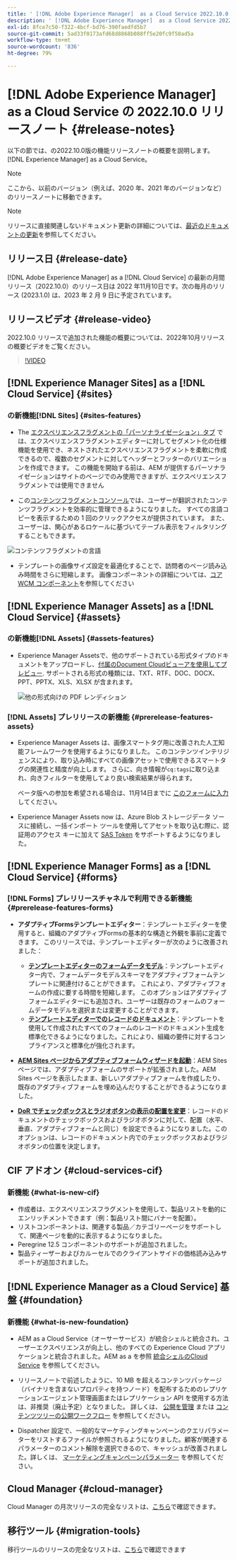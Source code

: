 ```yaml
---
title: ' [!DNL Adobe Experience Manager]  as a Cloud Service 2022.10.0 リリースのリリースノート。'
description: ' [!DNL Adobe Experience Manager]  as a Cloud Service 2022.10.0 リリースのリリースノート。'
exl-id: 8fce7c50-f322-4bcf-bd76-390faedfd5b7
source-git-commit: 5ad33f0173afd68d8868b088ff5e20fc9f58ad5a
workflow-type: tm+mt
source-wordcount: '836'
ht-degree: 79%

---
```


# [!DNL Adobe Experience Manager] as a Cloud Service の 2022.10.0 リリースノート {#release-notes}

以下の節では、の2022.10.0版の機能リリースノートの概要を説明します。 [!DNL Experience Manager] as a Cloud Service。

>[!NOTE]
>
>ここから、以前のバージョン（例えば、2020 年、2021 年のバージョンなど）のリリースノートに移動できます。

>[!NOTE]
>
>リリースに直接関連しないドキュメント更新の詳細については、[最近のドキュメントの更新](https://experienceleague.adobe.com/docs/experience-manager-release-information/aem-release-updates/doc-updates/documentation-updates.html?lang=ja)を参照してください。

## リリース日 {#release-date}

[!DNL Adobe Experience Manager] as a [!DNL Cloud Service] の最新の月間リリース（2022.10.0）のリリース日は 2022 年11月10日です。次の毎月のリリース (2023.1.0) は、2023 年 2 月 9 日に予定されています。

## リリースビデオ {#release-video}

2022.10.0 リリースで追加された機能の概要については、2022年10月リリースの概要ビデオをご覧ください。

>[!VIDEO](https://video.tv.adobe.com/v/3409801/?quality=12)

## [!DNL Experience Manager Sites] as a [!DNL Cloud Service] {#sites}


### の新機能[!DNL Sites] {#sites-features}

* The [エクスペリエンスフラグメントの「パーソナライゼーション」タブ](/help/sites-cloud/authoring/fundamentals/experience-fragments.md#personalization-experience-fragment) では、エクスペリエンスフラグメントエディターに対してセグメント化の仕様機能を使用でき、ネストされたエクスペリエンスフラグメントを柔軟に作成できるので、複数のセグメントに対してヘッダーとフッターのバリエーションを作成できます。 この機能を開始する前は、AEM が提供するパーソナライゼーションはサイトのページでのみ使用できますが、エクスペリエンスフラグメントでは使用できません

* この[コンテンツフラグメントコンソール](/help/sites-cloud/administering/content-fragments/content-fragments-console.md)では、ユーザーが翻訳されたコンテンツフラグメントを効率的に管理できるようになりました。 すべての言語コピーを表示するための 1 回のクリックアクセスが提供されています。 また、ユーザーは、関心があるロケールに基づいてテーブル表示をフィルタリングすることもできます。

![コンテンツフラグメントの言語](/help/release-notes/assets/cfconsole-languages.png)

* テンプレートの画像サイズ設定を最適化することで、訪問者のページ読み込み時間をさらに短縮します。 画像コンポーネントの詳細については、[コア WCM コンポーネント](https://github.com/adobe/aem-core-wcm-components)を参照してください

## [!DNL Experience Manager Assets] as a [!DNL Cloud Service] {#assets}

### の新機能[!DNL Assets] {#assets-features}

* Experience Manager Assetsで、他のサポートされている形式タイプのドキュメントをアップロードし、[付属のDocument Cloudビューアを使用してプレビュー](/help/assets/manage-pdf-documents.md). サポートされる形式の種類には、TXT、RTF、DOC、DOCX、PPT、PPTX、XLS、XLSX が含まれます。

  ![他の形式向けの PDF レンディション](/help/release-notes/assets/multi-page-other-formats.png)


### [!DNL Assets] プレリリースの新機能 {#prerelease-features-assets}

* Experience Manager Assets は、画像スマートタグ用に改善された人工知能フレームワークを使用するようになりました。 このコンテンツインテリジェンスにより、取り込み時にすべての画像アセットで使用できるスマートタグの関連性と精度が向上します。 さらに、向き情報が`cq:tags`に取り込まれ、向きフィルターを使用してより良い検索結果が得られます。

  ベータ版への参加を希望される場合は、11月14日までに [このフォームに入力](https://forms.office.com/pages/responsepage.aspx?id=Wht7-jR7h0OUrtLBeN7O4epXZrTVKKdJkUiHeolccf9UNEwyNEpHVEFaODdBNFZQSlFDREZQOVRRTy4u) してください。

* Experience Manager Assets now は、Azure Blob ストレージデータ ソースに接続し、一括インポート ツールを使用してアセットを取り込む際に、認証用のアクセス キーに加えて [SAS Token](/help/assets/add-assets.md#asset-bulk-ingestor) をサポートするようになりました。

## [!DNL Experience Manager Forms] as a [!DNL Cloud Service] {#forms}

### [!DNL Forms] プレリリースチャネルで利用できる新機能 {#prerelease-features-forms}

* **アダプティブFormsテンプレートエディター**：テンプレートエディターを使用すると、組織のアダプティブFormsの基本的な構造と外観を事前に定義できます。 このリリースでは、テンプレートエディターが次のように改善されました：
   * **[テンプレートエディターのフォームデータモデル](/help/forms/creating-adaptive-form.md#edit-form-model-properties-of-an-adaptive-form-edit-form-model)**：テンプレートエディター内で、フォームデータモデルスキーマをアダプティブフォームテンプレートに関連付けることができます。 これにより、アダプティブフォームの作成に要する時間を短縮します。 このオプションはアダプティブ フォームエディターにも追加され、ユーザーは既存のフォームのフォームデータモデルを選択または変更することができます。
   * **[テンプレートエディターでのレコードのドキュメント](/help/forms/generate-document-of-record-for-non-xfa-based-adaptive-forms.md#document-of-record-support-in-adaptive-form-editor-dor-support-in-adaptiveform)**：テンプレートを使用して作成されたすべてのフォームのレコードのドキュメント生成を標準化できるようになりました。これにより、組織の要件に対するコンプライアンスと標準化が強化されます。

* **[AEM Sites ページからアダプティブフォームウィザードを起動](/help/forms/embed-adaptive-form-aem-sites.md)**：AEM Sites ページでは、アダプティブフォームのサポートが拡張されました。AEM Sites ページを表示したまま、新しいアダプティブフォームを作成したり、既存のアダプティブフォームを埋め込んだりすることができるようになりました。
* **[DoR でチェックボックスとラジオボタンの表示の配置を変更](/help/forms/generate-document-of-record-for-non-xfa-based-adaptive-forms.md#customize-the-branding-information-in-document-of-record-customize-the-branding-information-in-document-of-record)**：レコードのドキュメントのチェックボックスおよびラジオボタンに対して、配置（水平、垂直、アダプティブフォームと同じ）を設定できるようになりました。このオプションは、レコードのドキュメント内でのチェックボックスおよびラジオボタンの位置を決定します。

## CIF アドオン {#cloud-services-cif}

### 新機能 {#what-is-new-cif}

* 作成者は、エクスペリエンスフラグメントを使用して、製品リストを動的にエンリッチメントできます（例：製品リスト間にバナーを配置）。
* リストコンポーネントは、関連する製品／カテゴリーページをサポートして、関連ページを動的に表示するようになりました。
* Peregrine 12.5 コンポーネントのサポートが追加されました。
* 製品ティーザーおよびカルーセルでのクライアントサイドの価格読み込みサポートが追加されました。

## [!DNL Experience Manager as a Cloud Service] 基盤 {#foundation}

### 新機能 {#what-is-new-foundation}

* AEM as a Cloud Service（オーサーサービス）が統合シェルと統合され、ユーザーエクスペリエンスが向上し、他のすべての Experience Cloud アプリケーションと統合されました。AEM as a を参照 [統合シェルのCloud Service](/help/overview/aem-cloud-service-on-unified-shell.md) を参照してください。

* リリースノートで前述したように、10 MB を超えるコンテンツパッケージ（バイナリを含まないプロパティを持つノード）を配布するためのレプリケーションエージェント管理画面またはレプリケーション API を使用する方法は、非推奨（廃止予定）となりました。 詳しくは、 [公開を管理](/help/operations/replication.md#manage-publication) または [コンテンツツリーの公開ワークフロー](/help/operations/replication.md#publish-content-tree-workflow) を参照してください。

* Dispatcher 設定で、一般的なマーケティングキャンペーンのクエリパラメーターをリストするファイルが参照されるようになりました。顧客が関連するパラメーターのコメント解除を選択できるので、キャッシュが改善されました。詳しくは、 [マーケティングキャンペーンパラメーター](/help/implementing/dispatcher/caching.md#marketing-parameters) を参照してください。

## Cloud Manager {#cloud-manager}

Cloud Manager の月次リリースの完全なリストは、[こちら](/help/implementing/cloud-manager/release-notes/current.md)で確認できます。

## 移行ツール {#migration-tools}

移行ツールのリリースの完全なリストは、[こちら](/help/journey-migration/release-notes/release-notes-migration-tools-current.md)で確認できます
